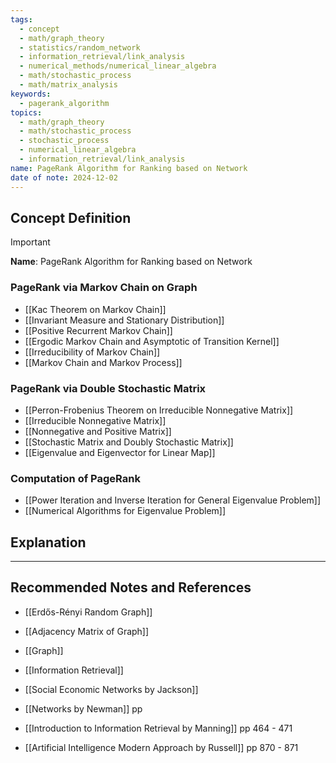 ```yaml
---
tags:
  - concept
  - math/graph_theory
  - statistics/random_network
  - information_retrieval/link_analysis
  - numerical_methods/numerical_linear_algebra
  - math/stochastic_process
  - math/matrix_analysis
keywords:
  - pagerank_algorithm
topics:
  - math/graph_theory
  - math/stochastic_process
  - stochastic_process
  - numerical_linear_algebra
  - information_retrieval/link_analysis
name: PageRank Algorithm for Ranking based on Network
date of note: 2024-12-02
---
```


## Concept Definition

>[!important]
>**Name**: PageRank Algorithm for Ranking based on Network


### PageRank via Markov Chain on Graph

- [[Kac Theorem on Markov Chain]]
- [[Invariant Measure and Stationary Distribution]]
- [[Positive Recurrent Markov Chain]]
- [[Ergodic Markov Chain and Asymptotic of Transition Kernel]]
- [[Irreducibility of Markov Chain]]
- [[Markov Chain and Markov Process]]


### PageRank via Double Stochastic Matrix



- [[Perron-Frobenius Theorem on Irreducible Nonnegative Matrix]]
- [[Irreducible Nonnegative Matrix]]
- [[Nonnegative and Positive Matrix]]
- [[Stochastic Matrix and Doubly Stochastic Matrix]]
- [[Eigenvalue and Eigenvector for Linear Map]]


### Computation of PageRank


- [[Power Iteration and Inverse Iteration for General Eigenvalue Problem]]
- [[Numerical Algorithms for Eigenvalue Problem]]

## Explanation









-----------
##  Recommended Notes and References






- [[Erdős-Rényi Random Graph]]
- [[Adjacency Matrix of Graph]]
- [[Graph]]
- [[Information Retrieval]]


- [[Social Economic Networks by Jackson]]
- [[Networks by Newman]] pp 
- [[Introduction to Information Retrieval by Manning]] pp 464 - 471
- [[Artificial Intelligence Modern Approach by Russell]] pp 870 - 871